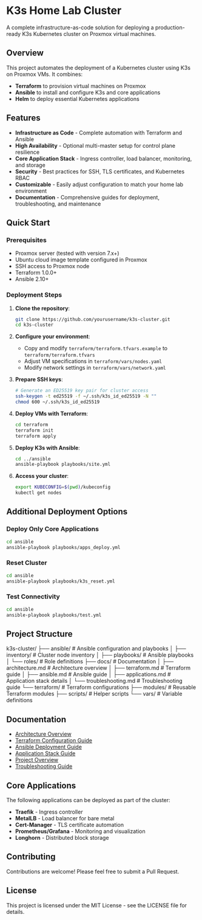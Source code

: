 # K3s Home Lab Cluster

A complete infrastructure-as-code solution for deploying a production-ready K3s Kubernetes cluster on Proxmox virtual machines.

## Overview

This project automates the deployment of a Kubernetes cluster using K3s on Proxmox VMs. It combines:

- **Terraform** to provision virtual machines on Proxmox
- **Ansible** to install and configure K3s and core applications
- **Helm** to deploy essential Kubernetes applications

## Features

- **Infrastructure as Code** - Complete automation with Terraform and Ansible
- **High Availability** - Optional multi-master setup for control plane resilience
- **Core Application Stack** - Ingress controller, load balancer, monitoring, and storage
- **Security** - Best practices for SSH, TLS certificates, and Kubernetes RBAC
- **Customizable** - Easily adjust configuration to match your home lab environment
- **Documentation** - Comprehensive guides for deployment, troubleshooting, and maintenance

## Quick Start

### Prerequisites

- Proxmox server (tested with version 7.x+)
- Ubuntu cloud image template configured in Proxmox
- SSH access to Proxmox node
- Terraform 1.0.0+
- Ansible 2.10+

### Deployment Steps

1. **Clone the repository**:

   ```bash
   git clone https://github.com/yourusername/k3s-cluster.git
   cd k3s-cluster
   ```

2. **Configure your environment**:

   - Copy and modify `terraform/terraform.tfvars.example` to `terraform/terraform.tfvars`
   - Adjust VM specifications in `terraform/vars/nodes.yaml`
   - Modify network settings in `terraform/vars/network.yaml`

3. **Prepare SSH keys**:

   ```bash
   # Generate an ED25519 key pair for cluster access
   ssh-keygen -t ed25519 -f ~/.ssh/k3s_id_ed25519 -N ""
   chmod 600 ~/.ssh/k3s_id_ed25519
   ```

4. **Deploy VMs with Terraform**:

   ```bash
   cd terraform
   terraform init
   terraform apply
   ```

5. **Deploy K3s with Ansible**:

   ```bash
   cd ../ansible
   ansible-playbook playbooks/site.yml
   ```

6. **Access your cluster**:
   ```bash
   export KUBECONFIG=$(pwd)/kubeconfig
   kubectl get nodes
   ```

## Additional Deployment Options

### Deploy Only Core Applications

```bash
cd ansible
ansible-playbook playbooks/apps_deploy.yml
```

### Reset Cluster

```bash
cd ansible
ansible-playbook playbooks/k3s_reset.yml
```

### Test Connectivity

```bash
cd ansible
ansible-playbook playbooks/test.yml
```

## Project Structure

k3s-cluster/
├── ansible/ # Ansible configuration and playbooks
│ ├── inventory/ # Cluster node inventory
│ ├── playbooks/ # Ansible playbooks
│ └── roles/ # Role definitions
├── docs/ # Documentation
│ ├── architecture.md # Architecture overview
│ ├── terraform.md # Terraform guide
│ ├── ansible.md # Ansible guide
│ ├── applications.md # Application stack details
│ └── troubleshooting.md # Troubleshooting guide
└── terraform/ # Terraform configurations
├── modules/ # Reusable Terraform modules
├── scripts/ # Helper scripts
└── vars/ # Variable definitions

## Documentation

- [Architecture Overview](docs/architecture.md)
- [Terraform Configuration Guide](docs/terraform.md)
- [Ansible Deployment Guide](docs/ansible.md)
- [Application Stack Guide](docs/applications.md)
- [Project Overview](docs/project_overview.md)
- [Troubleshooting Guide](docs/troubleshooting.md)

## Core Applications

The following applications can be deployed as part of the cluster:

- **Traefik** - Ingress controller
- **MetalLB** - Load balancer for bare metal
- **Cert-Manager** - TLS certificate automation
- **Prometheus/Grafana** - Monitoring and visualization
- **Longhorn** - Distributed block storage

## Contributing

Contributions are welcome! Please feel free to submit a Pull Request.

## License

This project is licensed under the MIT License - see the LICENSE file for details.
